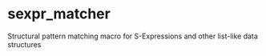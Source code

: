# sexpr_matcher
Structural pattern matching macro for S-Expressions and other list-like data structures
